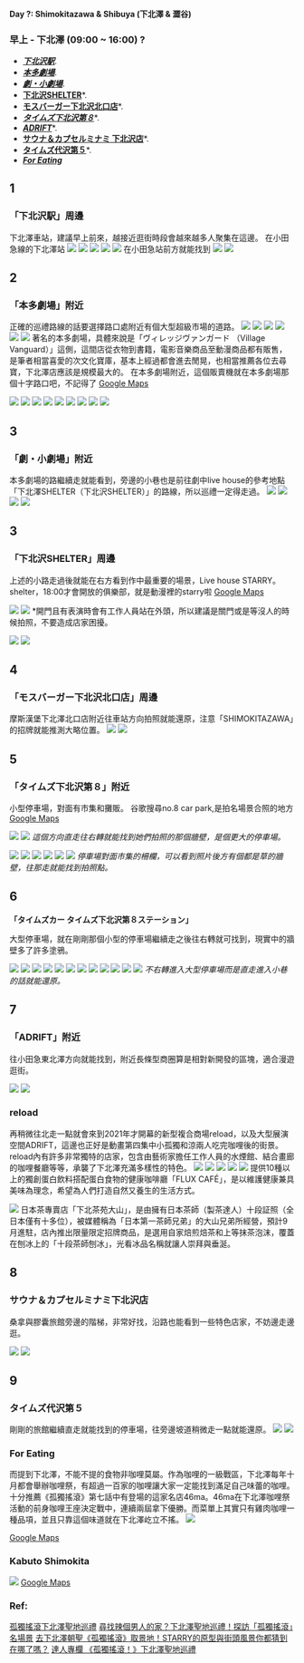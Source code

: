 #### Day ?: Shimokitazawa & Shibuya (下北澤 & 澀谷)

### 早上 - 下北澤 (09:00 ~ 16:00) ?

* *[**下北沢駅**](#1)*.
* *[**本多劇場**](#2)*.
* *[**劇・小劇場**](#3)*.
* [**下北沢SHELTER**](#4)*.
* [**モスバーガー下北沢北口店**](#5)*.
* [***タイムズ下北沢第８***](#6)*.
* [***ADRIFT***](#7)*.
* [**サウナ＆カプセルミナミ 下北沢店**](#8)*.
* [**タイムズ代沢第５**](#9)*.
*  ***[**For Eating**](#eating)***

## 1
### **「下北沢駅」周邊**
下北澤車站，建議早上前來，越接近逛街時段會越來越多人聚集在這邊。
在小田急線的下北澤站
![](Pasted%20image%2020240430094338.png)
![](Pasted%20image%2020240430094639.png)
![](Pasted%20image%2020240430094345.png)
![](Pasted%20image%2020240430094649.png)
![](Pasted%20image%2020240430094354.png)
在小田急站前方就能找到
![](Pasted%20image%2020240430100639.png)
![](Pasted%20image%2020240430100645.png)
## 2
### **「本多劇場」附近**

正確的巡禮路線的話要選擇路口處附近有個大型超級市場的道路。
![](Pasted%20image%2020240430094705.png)
![](Pasted%20image%2020240430094411.png)
![](Pasted%20image%2020240430094729.png)
![](Pasted%20image%2020240430094420.png)
![](Pasted%20image%2020240430094736.png)
![](Pasted%20image%2020240430094427.png)
著名的本多劇場，具體來說是「ヴィレッジヴァンガード （Village Vanguard）」這側，這間店從衣物到書籍，電影音樂商品至動漫商品都有販售，是筆者相當喜愛的次文化寶庫，基本上經過都會進去閒晃，也相當推薦各位去尋寶，下北澤店應該是規模最大的。
在本多劇場附近，這個販賣機就在本多劇場那個十字路口吧，不記得了
[Google Maps](https://www.google.com/maps?ll=35.661484,139.668602&z=16&t=m&hl=zh-TW&gl=TW&mapclient=embed&cid=16964935770679989309)

![](Pasted%20image%2020240430094819.png)
![](Pasted%20image%2020240430094448.png)
![](Pasted%20image%2020240430094826.png)
![](Pasted%20image%2020240430094458.png)
![](Pasted%20image%2020240430094847.png)
![](Pasted%20image%2020240430094518.png)
![](Pasted%20image%2020240430094900.png)
![](Pasted%20image%2020240430094531.png)
![](Pasted%20image%2020240430100501.png)

## 3
### **「劇・小劇場」附近**

本多劇場的路繼續走就能看到，旁邊的小巷也是前往劇中live house的參考地點「下北澤SHELTER（下北沢SHELTER）」的路線，所以巡禮一定得走過。
![](Pasted%20image%2020240430094920.png)
![](Pasted%20image%2020240430094550.png)
![](Pasted%20image%2020240430094932.png)
![](Pasted%20image%2020240430094555.png)

## 3
### **「下北沢SHELTER」周邊**

上述的小路走過後就能在右方看到作中最重要的場景，Live house STARRY。
shelter，18:00才會開放的俱樂部，就是動漫裡的starry啦
[Google Maps](https://www.google.com/maps/place/Shelter/@35.662027,139.669989,19z/data=!4m6!3m5!1s0x6018f36a1800c2b1:0x8441942493bd853a!8m2!3d35.661482!4d139.6694661!16s%2Fg%2F1td_ymxw?hl=zh-TW&entry=ttu)

![](Pasted%20image%2020240430095001.png)
![](Pasted%20image%2020240430095009.png)
*開門且有表演時會有工作人員站在外頭，所以建議是關門或是等沒人的時候拍照，不要造成店家困擾。

![](Pasted%20image%2020240430095025.png)
![](Pasted%20image%2020240430095031.png)

## 4
### **「モスバーガー下北沢北口店」周邊**

摩斯漢堡下北澤北口店附近往車站方向拍照就能還原，注意「SHIMOKITAZAWA」的招牌就能推測大略位置。
![](Pasted%20image%2020240430095044.png)
![](Pasted%20image%2020240430095049.png)

## 5
### **「タイムズ下北沢第８」附近**

小型停車場，對面有市集和攤販。
谷歌搜尋no.8 car park,是拍名場景合照的地方
[Google Maps](https://www.google.com/maps/place/Times+Shimo-Kitazawa+No.8+Car+Park/@35.6626573,139.6666031,17z/data=!3m1!4b1!4m6!3m5!1s0x6018f36a5c99185f:0x3b76dd581fba51d9!8m2!3d35.662653!4d139.669178!16s%2Fg%2F1w04k45d?hl=zh-TW&entry=ttu)

![](Pasted%20image%2020240430095058.png)
![](Pasted%20image%2020240430095110.png)
*這個方向直走往右轉就能找到她們拍照的那個牆壁，是個更大的停車場。*

![](Pasted%20image%2020240430095137.png)
![](Pasted%20image%2020240430095144.png)
![](Pasted%20image%2020240430095150.png)
![](Pasted%20image%2020240430095157.png)
![](Pasted%20image%2020240430095202.png)
![](Pasted%20image%2020240430095210.png)
*停車場對面市集的柵欄，可以看到照片後方有個都是草的牆壁，往那走就能找到拍照點。*

## 6
**「タイムズカー タイムズ下北沢第８ステーション」**

大型停車場，就在剛剛那個小型的停車場繼續走之後往右轉就可找到，現實中的牆壁多了許多塗鴉。

![](Pasted%20image%2020240430095234.png)
![](Pasted%20image%2020240430095244.png)
![](Pasted%20image%2020240430095249.png)
![](Pasted%20image%2020240430095253.png)
![](Pasted%20image%2020240430095302.png)
![](Pasted%20image%2020240430095307.png)
![](Pasted%20image%2020240430095313.png)
![](Pasted%20image%2020240430095320.png)
![](Pasted%20image%2020240430095326.png)
![](Pasted%20image%2020240430095330.png)
![](Pasted%20image%2020240430095344.png)
![](Pasted%20image%2020240430095349.png)
*不右轉進入大型停車場而是直走進入小巷的話就能還原。*

## 7
### **「ADRIFT」附近**

往小田急東北澤方向就能找到，附近長條型商圈算是相對新開發的區塊，適合漫遊逛街。

![](Pasted%20image%2020240430095702.png)
![](Pasted%20image%2020240430095707.png)
### reload
再稍微往北走一點就會來到2021年才開幕的新型複合商場reload，以及大型展演空間ADRIFT，這邊也正好是動畫第四集中小孤獨和涼兩人吃完咖哩後的街景。reload內有許多非常獨特的店家，包含由藝術家擔任工作人員的水煙館、結合畫廊的咖哩餐廳等等，承襲了下北澤充滿多樣性的特色。
![](Pasted%20image%2020240430100712.png)
![](Pasted%20image%2020240430100718.png)
![](Pasted%20image%2020240430101232.png)
![](Pasted%20image%2020240430101318.png)
![](Pasted%20image%2020240430101329.png)
提供10種以上的獨創蛋白飲料搭配蛋白食物的健康咖啡廳「FLUX CAFÉ」，是以維護健康兼具美味為理念，希望為人們打造自然又養生的生活方式。

![](Pasted%20image%2020240430101357.png)
日本茶專賣店「下北茶苑大山」，是由擁有日本茶師（製茶達人）十段証照（全日本僅有十多位），被媒體稱為「日本第一茶師兄弟」的大山兄弟所經營，預計9月進駐，店內推出限量限定招牌商品，是選用自家焙煎焙茶和上等抹茶泡沫，覆蓋在刨冰上的「十段茶師刨冰」，光看冰品名稱就讓人崇拜與垂涎。

## 8
### **サウナ＆カプセルミナミ下北沢店**

桑拿與膠囊旅館旁邊的階梯，非常好找，沿路也能看到一些特色店家，不妨邊走邊逛。

![](Pasted%20image%2020240430100727.png)
![](Pasted%20image%2020240430100732.png)

## 9
### **タイムズ代沢第５**

剛剛的旅館繼續直走就能找到的停車場，往旁邊坡道稍微走一點就能還原。
![](Pasted%20image%2020240430100744.png)
![](Pasted%20image%2020240430100748.png)

### For Eating
而提到下北澤，不能不提的食物非咖哩莫屬。作為咖哩的一級戰區，下北澤每年十月都會舉辦咖哩祭，有超過一百家的咖哩讓大家一定能找到滿足自己味蕾的咖哩。
十分推薦《孤獨搖滾》第七話中有登場的這家名店46ma。46ma在下北澤咖哩祭活動的前身咖哩王座決定戰中，連續兩屆拿下優勝。而菜單上其實只有雞肉咖哩一種品項，並且只靠這個味道就在下北澤屹立不搖。
![](Pasted%20image%2020240430101104.png)

[Google Maps](https://www.google.com/maps/place/46ma/@35.661694,139.669445,17z/data=!4m6!3m5!1s0x6018f36a17d2da19:0x4bc03d8aa3019f2f!8m2!3d35.6616939!4d139.6694452!16s%2Fg%2F1hcb5zphd?hl=zh-TW&entry=ttu)

### Kabuto Shimokita
![](c9252e6c6cd289c588c3381bc77b1dfc.jpg)
[Google Maps](https://www.google.com/maps/place/Kabuto+Shimokita/@35.6618204,139.6699143,15z/data=!4m2!3m1!1s0x0:0x64b84bf26b43eae7?sa=X&ved=1t:2428&ictx=111)

### Ref:

[孤獨搖滾下北澤聖地巡禮](https://www.xiaohongshu.com/discovery/item/64b2948d000000001c00cdd9?app_platform=ios&app_version=8.33&share_from_user_hidden=true&type=normal&author_share=1&xhsshare=WeixinSession&shareRedId=ODlIMzk7PTo2NzUyOTgwNjZJOTg1NT9B&apptime=1714440758)
[尋找辣個男人的家？下北澤聖地巡禮！探訪「孤獨搖滾」名場景](https://www.youtube.com/watch?v=-a_BdH4WuUk)
[去下北澤朝聖《孤獨搖滾》取景地！STARRY的原型與街頭風景你都猜到在哪了嗎？](https://www.japaholic.com/tw/article/detail/925867-%E5%8E%BB%E4%B8%8B%E5%8C%97%E6%BE%A4%E6%9C%9D%E8%81%96%E3%80%8A%E5%AD%A4%E7%8D%A8%E6%90%96%E6%BB%BE%E3%80%8B%E5%8F%96%E6%99%AF%E5%9C%B0%EF%BC%81STARRY%E7%9A%84%E5%8E%9F%E5%9E%8B%E8%88%87%E8%A1%97%E9%A0%AD%E9%A2%A8%E6%99%AF%E4%BD%A0%E9%83%BD%E7%8C%9C%E5%88%B0%E5%9C%A8%E5%93%AA%E4%BA%86%E5%97%8E%EF%BC%9F)
[達人專欄 《孤獨搖滾！》下北澤聖地巡禮](https://home.gamer.com.tw/creationDetail.php?sn=5595532)